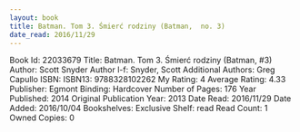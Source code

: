 ```yaml
---
layout: book
title: Batman. Tom 3. Śmierć rodziny (Batman,  no. 3)
date_read: 2016/11/29
---
```


Book Id: 22033679
Title: Batman. Tom 3. Śmierć rodziny (Batman, #3)
Author: Scott Snyder
Author l-f: Snyder, Scott
Additional Authors: Greg Capullo
ISBN: 
ISBN13: 9788328102262
My Rating: 4
Average Rating: 4.33
Publisher: Egmont
Binding: Hardcover
Number of Pages: 176
Year Published: 2014
Original Publication Year: 2013
Date Read: 2016/11/29
Date Added: 2016/10/04
Bookshelves: 
Exclusive Shelf: read
Read Count: 1
Owned Copies: 0

